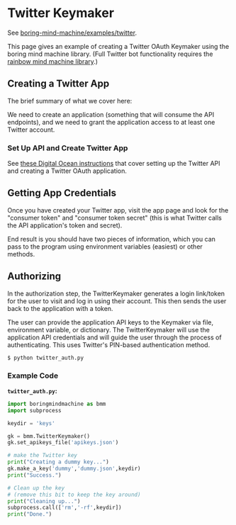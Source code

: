 # Twitter Keymaker

See [boring-mind-machine/examples/twitter](https://github.com/rainbow-mind-machine/boring-mind-machine/tree/master/examples/twitter).

This page gives an example of creating a Twitter OAuth Keymaker
using the boring mind machine library. (Full Twitter bot functionality
requires the [rainbow mind machine
library](https://pages.charlesreid1.com/rainbow-mind-machine).)

## Creating a Twitter App

The brief summary of what we cover here:

We need to create an application (something that will consume the API
endpoints), and we need to grant the application access to at least one 
Twitter account.

### Set Up API and Create Twitter App

See [these Digital Ocean instructions](https://www.digitalocean.com/community/tutorials/how-to-create-a-twitter-app)
that cover setting up the Twitter API and creating a Twitter OAuth application.

## Getting App Credentials

Once you have created your Twitter app, visit the app page and look for the
"consumer token" and "consumer token secret" (this is what Twitter calls the
API application's token and secret).

End result is you should have two pieces of information,
which you can pass to the program using environment variables
(easiest) or other methods.

## Authorizing

In the authorization step, the TwitterKeymaker generates a login link/token for
the user to visit and log in using their account. This then sends the user back
to the application with a token.

The user can provide the application API keys to the Keymaker via file,
environment variable, or dictionary. The TwitterKeymaker will use the
application API credentials and will guide the user through the process of
authenticating.  This uses Twitter's PIN-based authentication method.

```
$ python twitter_auth.py
```

### Example Code

**`twitter_auth.py`:**

```python
import boringmindmachine as bmm
import subprocess

keydir = 'keys'

gk = bmm.TwitterKeymaker()
gk.set_apikeys_file('apikeys.json')

# make the Twitter key
print("Creating a dummy key...")
gk.make_a_key('dummy','dummy.json',keydir)
print("Success.")

# Clean up the key
# (remove this bit to keep the key around)
print("Cleaning up...")
subprocess.call(['rm','-rf',keydir])
print("Done.")
```


